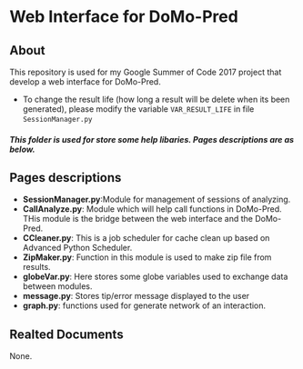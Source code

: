 # Web Interface for DoMo-Pred 

## About

This repository is used for my Google Summer of Code 2017 project that develop a web interface for DoMo-Pred.


* To change the result life (how long a result will be delete when its been generated), please modify the variable `VAR_RESULT_LIFE` in file `SessionManager.py`

##### This folder is used for store some help libaries. Pages descriptions are as below.

## Pages descriptions
- **SessionManager.py**:Module for management of  sessions of analyzing.
- **CallAnalyze.py**: Module which will help call functions in DoMo-Pred. THis module is the bridge between the web interface and the DoMo-Pred. 
- **CCleaner.py**: This is a job scheduler for cache clean up based on Advanced Python Scheduler.
- **ZipMaker.py**: Function in this module is used to make zip file from results.
- **globeVar.py**: Here stores some globe variables used to exchange data between modules.
- **message.py**: Stores tip/error message displayed to the user
- **graph.py**: functions used for generate network of an interaction.

## Realted Documents

None.
